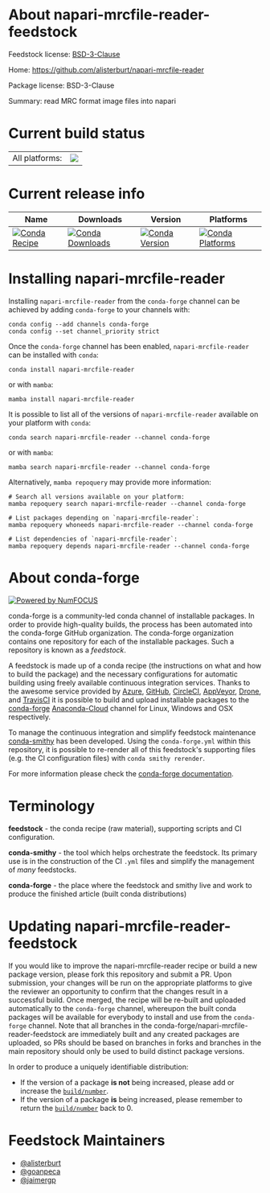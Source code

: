 About napari-mrcfile-reader-feedstock
=====================================

Feedstock license: [BSD-3-Clause](https://github.com/conda-forge/napari-mrcfile-reader-feedstock/blob/main/LICENSE.txt)

Home: https://github.com/alisterburt/napari-mrcfile-reader

Package license: BSD-3-Clause

Summary: read MRC format image files into napari

Current build status
====================


<table><tr><td>All platforms:</td>
    <td>
      <a href="https://dev.azure.com/conda-forge/feedstock-builds/_build/latest?definitionId=15229&branchName=main">
        <img src="https://dev.azure.com/conda-forge/feedstock-builds/_apis/build/status/napari-mrcfile-reader-feedstock?branchName=main">
      </a>
    </td>
  </tr>
</table>

Current release info
====================

| Name | Downloads | Version | Platforms |
| --- | --- | --- | --- |
| [![Conda Recipe](https://img.shields.io/badge/recipe-napari--mrcfile--reader-green.svg)](https://anaconda.org/conda-forge/napari-mrcfile-reader) | [![Conda Downloads](https://img.shields.io/conda/dn/conda-forge/napari-mrcfile-reader.svg)](https://anaconda.org/conda-forge/napari-mrcfile-reader) | [![Conda Version](https://img.shields.io/conda/vn/conda-forge/napari-mrcfile-reader.svg)](https://anaconda.org/conda-forge/napari-mrcfile-reader) | [![Conda Platforms](https://img.shields.io/conda/pn/conda-forge/napari-mrcfile-reader.svg)](https://anaconda.org/conda-forge/napari-mrcfile-reader) |

Installing napari-mrcfile-reader
================================

Installing `napari-mrcfile-reader` from the `conda-forge` channel can be achieved by adding `conda-forge` to your channels with:

```
conda config --add channels conda-forge
conda config --set channel_priority strict
```

Once the `conda-forge` channel has been enabled, `napari-mrcfile-reader` can be installed with `conda`:

```
conda install napari-mrcfile-reader
```

or with `mamba`:

```
mamba install napari-mrcfile-reader
```

It is possible to list all of the versions of `napari-mrcfile-reader` available on your platform with `conda`:

```
conda search napari-mrcfile-reader --channel conda-forge
```

or with `mamba`:

```
mamba search napari-mrcfile-reader --channel conda-forge
```

Alternatively, `mamba repoquery` may provide more information:

```
# Search all versions available on your platform:
mamba repoquery search napari-mrcfile-reader --channel conda-forge

# List packages depending on `napari-mrcfile-reader`:
mamba repoquery whoneeds napari-mrcfile-reader --channel conda-forge

# List dependencies of `napari-mrcfile-reader`:
mamba repoquery depends napari-mrcfile-reader --channel conda-forge
```


About conda-forge
=================

[![Powered by
NumFOCUS](https://img.shields.io/badge/powered%20by-NumFOCUS-orange.svg?style=flat&colorA=E1523D&colorB=007D8A)](https://numfocus.org)

conda-forge is a community-led conda channel of installable packages.
In order to provide high-quality builds, the process has been automated into the
conda-forge GitHub organization. The conda-forge organization contains one repository
for each of the installable packages. Such a repository is known as a *feedstock*.

A feedstock is made up of a conda recipe (the instructions on what and how to build
the package) and the necessary configurations for automatic building using freely
available continuous integration services. Thanks to the awesome service provided by
[Azure](https://azure.microsoft.com/en-us/services/devops/), [GitHub](https://github.com/),
[CircleCI](https://circleci.com/), [AppVeyor](https://www.appveyor.com/),
[Drone](https://cloud.drone.io/welcome), and [TravisCI](https://travis-ci.com/)
it is possible to build and upload installable packages to the
[conda-forge](https://anaconda.org/conda-forge) [Anaconda-Cloud](https://anaconda.org/)
channel for Linux, Windows and OSX respectively.

To manage the continuous integration and simplify feedstock maintenance
[conda-smithy](https://github.com/conda-forge/conda-smithy) has been developed.
Using the ``conda-forge.yml`` within this repository, it is possible to re-render all of
this feedstock's supporting files (e.g. the CI configuration files) with ``conda smithy rerender``.

For more information please check the [conda-forge documentation](https://conda-forge.org/docs/).

Terminology
===========

**feedstock** - the conda recipe (raw material), supporting scripts and CI configuration.

**conda-smithy** - the tool which helps orchestrate the feedstock.
                   Its primary use is in the construction of the CI ``.yml`` files
                   and simplify the management of *many* feedstocks.

**conda-forge** - the place where the feedstock and smithy live and work to
                  produce the finished article (built conda distributions)


Updating napari-mrcfile-reader-feedstock
========================================

If you would like to improve the napari-mrcfile-reader recipe or build a new
package version, please fork this repository and submit a PR. Upon submission,
your changes will be run on the appropriate platforms to give the reviewer an
opportunity to confirm that the changes result in a successful build. Once
merged, the recipe will be re-built and uploaded automatically to the
`conda-forge` channel, whereupon the built conda packages will be available for
everybody to install and use from the `conda-forge` channel.
Note that all branches in the conda-forge/napari-mrcfile-reader-feedstock are
immediately built and any created packages are uploaded, so PRs should be based
on branches in forks and branches in the main repository should only be used to
build distinct package versions.

In order to produce a uniquely identifiable distribution:
 * If the version of a package **is not** being increased, please add or increase
   the [``build/number``](https://docs.conda.io/projects/conda-build/en/latest/resources/define-metadata.html#build-number-and-string).
 * If the version of a package **is** being increased, please remember to return
   the [``build/number``](https://docs.conda.io/projects/conda-build/en/latest/resources/define-metadata.html#build-number-and-string)
   back to 0.

Feedstock Maintainers
=====================

* [@alisterburt](https://github.com/alisterburt/)
* [@goanpeca](https://github.com/goanpeca/)
* [@jaimergp](https://github.com/jaimergp/)

